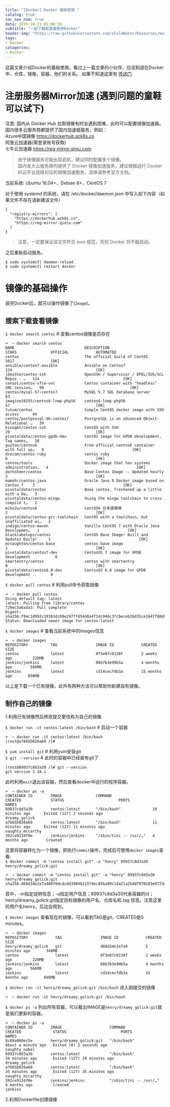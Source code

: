 ```yaml
---
title: "[Docker] Docker 基础使用 "
catalog: true
toc_nav_num: true
date: 2019-10-21 01:00:30
subtitle: "一起了解和掌握使用Docker"
header-img: "https://raw.githubusercontent.com/zColdWater/Resources/master/Images/cover.jpg"
tags:
- Docker
catagories:
- Docker
---
```


这篇文章介绍Docker的基础使用，看过上一篇文章的小伙伴，应该知道在Docker中，仓库，镜像，容器，他们的关系。 如果不知道这里有  [传送门](https://zcoldwater.github.io/blog/article/docker/docker1/)


# 注册服务器Mirror加速 (遇到问题的童鞋可以试下)

注意: 国内从 Docker Hub 拉取镜像有时会遇到困难，此时可以配置镜像加速器。国内很多云服务商都提供了国内加速器服务，例如：  
Azure中国镜像 https://dockerhub.azk8s.cn   
阿里云加速器(需登录账号获取)  
七牛云加速器 https://reg-mirror.qiniu.com   

> 由于镜像服务可能出现宕机，建议同时配置多个镜像。  
>国内各大云服务商均提供了 Docker 镜像加速服务，建议根据运行 Docker 的云平台选择对应的镜像加速服务，具体请参考官方文档。

当前系统: Ubuntu 16.04+、Debian 8+、CentOS 7  

对于使用 systemd 的系统，请在 /etc/docker/daemon.json 中写入如下内容（如果文件不存在请新建该文件）   

```
{
  "registry-mirrors": [
    "https://dockerhub.azk8s.cn",
    "https://reg-mirror.qiniu.com"
  ]
}
```

> 注意，一定要保证该文件符合 json 规范，否则 Docker 将不能启动。   

之后重新启动服务。

```
$ sudo systemctl daemon-reload
$ sudo systemctl restart docker
```


# 镜像的基础操作

装完Docker后，就可以操作镜像了(`Image`)。

## 搜索下载查看镜像

`$ docker search centos`    # 查看centos镜像是否存在

```
➜  ~ docker search centos
NAME                               DESCRIPTION                                     STARS               OFFICIAL            AUTOMATED
centos                             The official build of CentOS.                   5617                [OK]
ansible/centos7-ansible            Ansible on Centos7                              124                                     [OK]
jdeathe/centos-ssh                 OpenSSH / Supervisor / EPEL/IUS/SCL Repos - …   114                                     [OK]
consol/centos-xfce-vnc             Centos container with "headless" VNC session…   99                                      [OK]
centos/mysql-57-centos7            MySQL 5.7 SQL database server                   63
imagine10255/centos6-lnmp-php56    centos6-lnmp-php56                              57                                      [OK]
tutum/centos                       Simple CentOS docker image with SSH access      44
centos/postgresql-96-centos7       PostgreSQL is an advanced Object-Relational …   39
kinogmt/centos-ssh                 CentOS with SSH                                 29                                      [OK]
pivotaldata/centos-gpdb-dev        CentOS image for GPDB development. Tag names…   10
guyton/centos6                     From official centos6 container with full up…   9                                       [OK]
drecom/centos-ruby                 centos ruby                                     6                                       [OK]
centos/tools                       Docker image that has systems administration…   4                                       [OK]
darksheer/centos                   Base Centos Image -- Updated hourly             3                                       [OK]
mamohr/centos-java                 Oracle Java 8 Docker image based on Centos 7    3                                       [OK]
pivotaldata/centos                 Base centos, freshened up a little with a Do…   3
pivotaldata/centos-mingw           Using the mingw toolchain to cross-compile t…   2
miko2u/centos6                     CentOS6 日本語環境                                   2                                       [OK]
pivotaldata/centos-gcc-toolchain   CentOS with a toolchain, but unaffiliated wi…   2
indigo/centos-maven                Vanilla CentOS 7 with Oracle Java Developmen…   1                                       [OK]
blacklabelops/centos               CentOS Base Image! Built and Updates Daily!     1                                       [OK]
mcnaughton/centos-base             centos base image                               1                                       [OK]
pivotaldata/centos7-dev            CentosOS 7 image for GPDB development           0
smartentry/centos                  centos with smartentry                          0                                       [OK]
pivotaldata/centos6.8-dev          CentosOS 6.8 image for GPDB development         0
```

`$ docker pull centos`    # 利用pull命令获取镜像

```
➜  ~ docker pull centos
Using default tag: latest
latest: Pulling from library/centos
729ec3a6ada3: Pull complete
Digest: sha256:f94c1d992c193b3dc09e297ffd54d8a4f1dc946c37cbeceb26d35ce1647f88d9
Status: Downloaded newer image for centos:latest
```

`$ docker images`    # 查看当前系统中的images信息
```
➜  ~ docker images
REPOSITORY          TAG                 IMAGE ID            CREATED             SIZE
centos              latest              0f3e07c0138f        2 weeks ago         220MB
jenkins/jenkins     latest              08b7b3e99b5a        4 months ago        566MB
jenkins             latest              cd14cecfdb3a        15 months ago       696MB
```

以上是下载一个已有镜像，此外有两种方法可以帮助你新建自有镜像。   


## 制作自己的镜像

1.利用已有镜像然后修改提交更改称为自己的镜像    

`$ docker run -it centos:latest /bin/bash` # 启动一个容器
```
➜  ~ docker run -it centos:latest /bin/bash
[root@a7665b026a60 /]# 
```

`$ yum install git` # 利用yum安装git  
`$ git --version` # 此时的容器中已经装有git了
```
[root@89937c8d3a30 /]# git --version
git version 2.18.1
```

此时利用`exit`退出该容器，然后查看docker中运行的程序容器。  

```
➜  ~ docker ps -a
CONTAINER ID        IMAGE               COMMAND                  CREATED             STATUS                        PORTS               NAMES
89937c8d3a30        centos:latest       "/bin/bash"              10 minutes ago      Exited (127) 2 seconds ago                        dreamy_golick
a7665b026a60        centos:latest       "/bin/bash"              11 minutes ago      Exited (127) 11 minutes ago                       naughty_mccarthy
392ce9134f0e        jenkins/jenkins     "/sbin/tini -- /usr/…"   4 months ago        Created
```

这里将容器转化为一个镜像，即执行`commit`操作，完成后可使用`docker images`查看:  
`$ docker commit -m "centos install git" -a "henry" 89937c8d3a30 henry/dreamy_golick:git`  

```
➜  ~ docker commit -m "centos install git" -a "henry" 89937c8d3a30 henry/dreamy_golick:git
sha256:d68d34e1e7a48070dcdcdd3984b1157dec85ba80c1da21a2bddf970183e9723d
```

其中，-m指定说明信息；-a指定用户信息；89937c8d3a30代表容器的id；henry/dreamy_golick:git指定目标镜像的用户名、仓库名和 tag 信息。注意这里的用户名henry，后边会用到。


`$ docker images` 查看现在的镜像，可以看到TAG是git，CREATED是5 minutes。
```
➜  ~ docker images
REPOSITORY            TAG                 IMAGE ID            CREATED             SIZE
henry/dreamy_golick   git                 d68d34e1e7a4        5 minutes ago       346MB
centos                latest              0f3e07c0138f        2 weeks ago         220MB
jenkins/jenkins       latest              08b7b3e99b5a        4 months ago        566MB
jenkins               latest              cd14cecfdb3a        15 months ago       696MB
```  

`$ docker run -it henry/dreamy_golick:git /bin/bash` 进入刚提交的镜像

```
➜  ~ docker run -it henry/dreamy_golick:git /bin/bash
```

`$ docker ps -a` 列出所有容器，可以看出IMAGE是`henry/dreamy_golick:git`就是我们更新的容器。  
```
➜  ~ docker ps -a
CONTAINER ID        IMAGE                     COMMAND                  CREATED              STATUS                        PORTS               NAMES
8c09a960ec5e        henry/dreamy_golick:git   "/bin/bash"              About a minute ago   Exited (0) 2 seconds ago                          naughty_nobel
89937c8d3a30        centos:latest             "/bin/bash"              34 minutes ago       Exited (127) 24 minutes ago                       dreamy_golick
a7665b026a60        centos:latest             "/bin/bash"              35 minutes ago       Exited (127) 35 minutes ago                       naughty_mccarthy
392ce9134f0e        jenkins/jenkins           "/sbin/tini -- /usr/…"   4 months ago         Created                                           jenkins
```


2.利用Dockerfile创建镜像    





